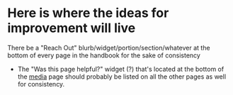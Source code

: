 # Here is where the ideas for improvement will live

There be a "Reach Out" blurb/widget/portion/section/whatever at the bottom of every page in the handbook for the sake of consistency

<!-- note to self: I already use 1Password! -->

- The "Was this page helpful?" widget (?) that's located at the bottom of the [media](/media) page should probably be listed on all the other pages as well for consistency.